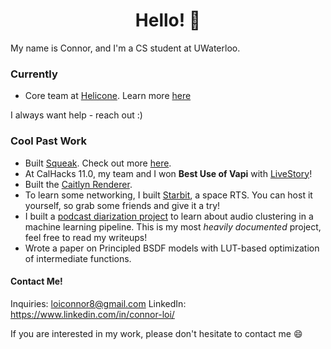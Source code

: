<h1 align="center">Hello! 👋</h1>

My name is Connor, and I'm a CS student at UWaterloo.

### Currently
- Core team at [Helicone](https://github.com/Helicone/helicone). Learn more [here](https://www.helicone.ai/)

I always want help - reach out :)

### Cool Past Work
- Built [Squeak](https://github.com/connortbot/squeak). Check out more [here](https://squeak.today/).
- At CalHacks 11.0, my team and I won **Best Use of Vapi** with [LiveStory](https://github.com/pranavbedi/LiveStory)!
- Built the [Caitlyn Renderer](https://github.com/cypraeno/caitlyn).
- To learn some networking, I built [Starbit](https://github.com/connortbot/starbit), a space RTS. You can host it yourself, so grab some friends and give it a try!
- I built a [podcast diarization project](https://github.com/connortbot/podcast-diarizer) to learn about audio clustering in a machine learning pipeline. This is my most *heavily documented* project, feel free to read my writeups!
- Wrote a paper on Principled BSDF models with LUT-based optimization of intermediate functions.

#### Contact Me!
Inquiries: loiconnor8@gmail.com
LinkedIn: https://www.linkedin.com/in/connor-loi/

If you are interested in my work, please don't hesitate to contact me 😄
